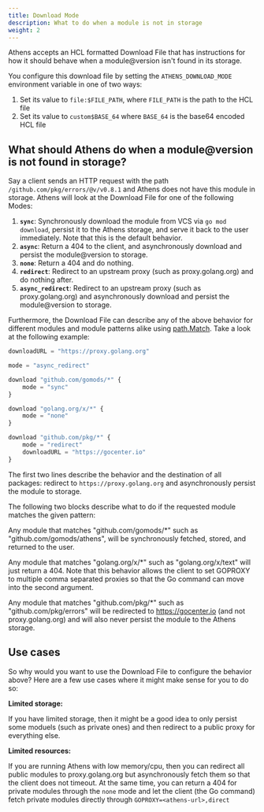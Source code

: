```yaml
---
title: Download Mode
description: What to do when a module is not in storage
weight: 2
---
```


Athens accepts an HCL formatted Download File that has instructions for how it should behave when a module@version isn't found in its storage.

You configure this download file by setting the `ATHENS_DOWNLOAD_MODE` environment variable in one of two ways:

1. Set its value to `file:$FILE_PATH`, where `FILE_PATH` is the path to the HCL file
1. Set its value to `custom$BASE_64` where `BASE_64` is the base64 encoded HCL file

## What should Athens do when a module@version is not found in storage?

Say a client sends an HTTP request with the path `/github.com/pkg/errors/@v/v0.8.1` and Athens
does not have this module in storage. Athens will look at the Download File for one of the following Modes:

1. **`sync`**: Synchronously download the module from VCS via `go mod download`, persist it to the Athens storage, and serve it back to the user immediately. Note that this is the default behavior. 
2. **`async`**: Return a 404 to the client, and asynchronously download and persist the module@version to storage.
3. **`none`**: Return a 404 and do nothing. 
4. **`redirect`**: Redirect to an upstream proxy (such as proxy.golang.org) and do nothing after.
5. **`async_redirect`**: Redirect to an upstream proxy (such as proxy.golang.org) and asynchronously download and persist the module@version to storage. 

Furthermore, the Download File can describe any of the above behavior for different modules and module patterns alike using [path.Match](https://golang.org/pkg/path/#Match). Take a look at the following example:

```javascript
downloadURL = "https://proxy.golang.org"

mode = "async_redirect"

download "github.com/gomods/*" {
    mode = "sync"
}

download "golang.org/x/*" {
    mode = "none"
}

download "github.com/pkg/*" {
    mode = "redirect"
    downloadURL = "https://gocenter.io"
}
```

The first two lines describe the behavior and the destination of all packages: redirect to `https://proxy.golang.org` and asynchronously persist the module to storage. 

The following two blocks describe what to do if the requested module matches the given pattern:

Any module that matches "github.com/gomods/*" such as "github.com/gomods/athens", will be synchronously fetched, stored, and returned to the user. 

Any module that matches "golang.org/x/*" such as "golang.org/x/text" will just return a 404. Note that this behavior allows the client to set GOPROXY to multiple comma separated proxies so that the Go command can move into the second argument. 

Any module that matches "github.com/pkg/*" such as "github.com/pkg/errors" will be redirected to https://gocenter.io (and not proxy.golang.org) and will also never persist the module to the Athens storage.


## Use cases

So why would you want to use the Download File to configure the behavior above? Here are a few use cases where it might make sense for you to do so: 

**Limited storage:**

If you have limited storage, then it might be a good idea to only persist some moduels (such as private ones) and then redirect to a public proxy for everything else. 

**Limited resources:**

If you are running Athens with low memory/cpu, then you can redirect all public modules to proxy.golang.org but asynchronously fetch them so that the client does not timeout. At the same time, you can return a 404 for private modules through the `none` mode and let the client (the Go command) fetch private modules directly through `GOPROXY=<athens-url>,direct` 
